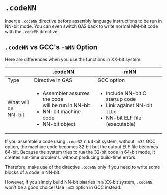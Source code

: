 # `.codeNN`
Insert a `.codeNN` directive before assembly language instructions to be run in NN-bit mode.
You can even switch GAS back to write normal MM-bit code with the `.codeMM` directive.

## `.codeNN` vs GCC's `-mNN` Option
Here are differences when you use the functions in XX-bit system.

| | .codeNN | -mNN |
|-| ------- | ---- |
| Type | Directive in GAS | GCC option |
| What will be<br>NN-bit | <ul><li>Assembler assumes the code<br>will be run in NN-bit</li><li>NN-bit machine code</li><li>NN-bit object</li></ul> | <ul><li>Include NN-bit C startup code</li><li>Link against NN-bit `libc`</li><li>NN-bit ELF file (executable)</li></ul> |

If you assemble a code using `.code32` in 64-bit system, without `-m32` GCC option, the machine code becomes 32-bit but the output ELF file becomes 64-bit. Because the system tries to run the 32-bit code in 64-bit mode, it creates run-time problems. without producing build-time errors.

Therefore, make use of the directive `.codeNN` only if you need to write some blocks of a code in NN-bit.

However, If you simply build NN-bit binaries in a XX-bit system, `.codeNN` won't be a good choice! Use `-mXX` option in GCC instead.
